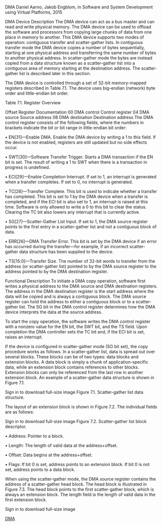 DMA
Daniel Aarno, Jakob Engblom, in Software and System Development using Virtual Platforms, 2015

DMA Device Description
The DMA device can act as a bus master and can read and write physical memory. The DMA device can be used to offload the software and processors from copying large chunks of data from one place in memory to another. This DMA device supports two modes of operation: contiguous transfer and scatter-gather lists. In contiguous transfer mode the DMA device copies a number of bytes sequentially, starting at one physical address and transferring the same number of bytes to another physical address. In scatter-gather mode the bytes are instead copied from a data structure known as a scatter-gather list into a contiguous area of memory starting at the destination address. The scatter-gather list is described later in this section.

The DMA device is controlled through a set of 32-bit memory-mapped registers described in Table 7.1. The device uses big-endian (network) byte order and little-endian bit order.

Table 7.1. Register Overview

Offset	Register	Documentation
00	DMA control	Control register
04	DMA source	Source address
08	DMA destination	Destination address
The DMA control register consists of the following fields, where the numbers in brackets indicate the bit or bit range in little-endian bit order:

•
EN[31]—Enable DMA. Enable the DMA device by writing a 1 to this field. If the device is not enabled, registers are still updated but no side effects occur.

•
SWT[30]—Software Transfer Trigger. Starts a DMA transaction if the EN bit is set. The result of writing a 1 to SWT when there is a transaction in progress is undefined.

•
ECI[29]—Enable Completion Interrupt. If set to 1, an interrupt is generated when a transfer completes. If set to 0, no interrupt is generated.

•
TC[28]—Transfer Complete. This bit is used to indicate whether a transfer has completed. This bit is set to 1 by the DMA device when a transfer is completed, and if the ECI bit is also set to 1, an interrupt is raised at this time. Software is only allowed to write a 0 to this bit to clear the status. Clearing the TC bit also lowers any interrupt that is currently active.

•
SG[27]—Scatter-Gather List Input. If set to 1, the DMA source register points to the first entry in a scatter-gather list and not a contiguous block of data.

•
ERR[26]—DMA Transfer Error. This bit is set by the DMA device if an error has occurred during the transfer—for example, if an incorrect scatter-gather data structure has been supplied to the device.

•
TS[15:0]—Transfer Size. The number of 32-bit words to transfer from the address (or scatter-gather list) pointed to by the DMA source register to the address pointed to by the DMA destination register.

Functional Description
To initiate a DMA copy operation, software first writes a physical address to the DMA source and DMA destination registers. The address in the DMA destination register is the start address where the data will be copied and is always a contiguous block. The DMA source register can hold the address to either a contiguous block or to a scatter-gather list. The SG bit in the DMA control register determines how the DMA device interprets the data at the source address.

To start the copy operation, the software writes the DMA control register with a nonzero value for the EN bit, the SWT bit, and the TS field. Upon completion the DMA controller sets the TC bit and, if the ECI bit is set, raises an interrupt.

If the device is configured in scatter-gather mode (SG bit set), the copy procedure works as follows. In a scatter-gather list, data is spread out over several blocks. These blocks can be of two types: data blocks and extension blocks. A data block is simply a chunk of application-specific data, while an extension block contains references to other blocks. Extension blocks can only be referenced from the last row in another extension block. An example of a scatter-gather data structure is shown in Figure 7.1.


Sign in to download full-size image
Figure 7.1. Scatter-gather list data structure.

The layout of an extension block is shown in Figure 7.2. The individual fields are as follows:


Sign in to download full-size image
Figure 7.2. Scatter-gather list block descriptor.

•
Address: Pointer to a block.

•
Length: The length of valid data at the address+offset.

•
Offset: Data begins at the address+offset.

•
Flags: If bit 0 is set, address points to an extension block. If bit 0 is not set, address points to a data block.

When using the scatter-gather mode, the DMA source register contains the address of a scatter-gather head block. The head block is illustrated in Figure 7.3. The head block points to the first scatter-gather block, which is always an extension block. The length field is the length of valid data in the first extension block.


Sign in to download full-size image

[DMA](https://www.sciencedirect.com/topics/computer-science/direct-memory-access)
